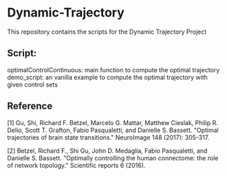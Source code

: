 # Dynamic-Trajectory
This repository contains the scripts for the Dynamic Trajectory Project

## Script:
optimalControlContinuous: main function to compute the optimal trajectory
demo_script: an vanilla example to compute the optimal trajectory with given control sets

## Reference
[1] Gu, Shi, Richard F. Betzel, Marcelo G. Mattar, Matthew Cieslak, Philip R. Delio, Scott T. Grafton, Fabio Pasqualetti, and Danielle S. Bassett. "Optimal trajectories of brain state transitions." NeuroImage 148 (2017): 305-317.

[2] Betzel, Richard F., Shi Gu, John D. Medaglia, Fabio Pasqualetti, and Danielle S. Bassett. "Optimally controlling the human connectome: the role of network topology." Scientific reports 6 (2016).
